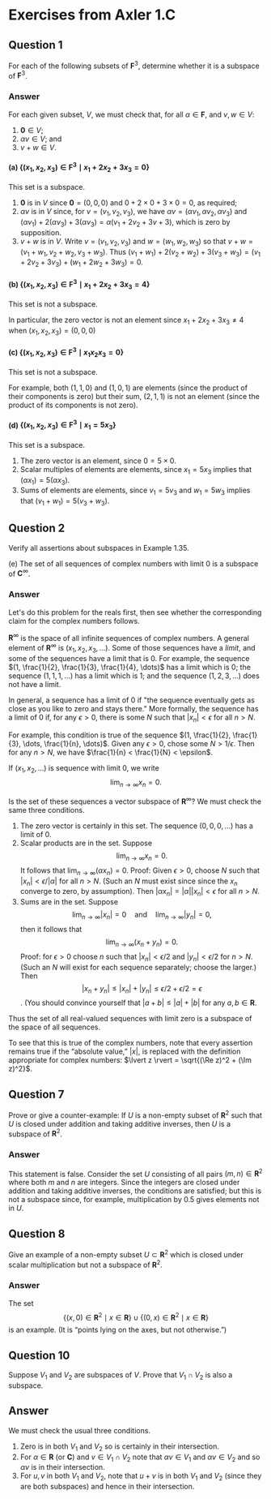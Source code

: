 # Exercises from Axler 1.C

## Question 1

For each of the following subsets of $\mathbf{F}^3$, determine whether
it is a subspace of $\mathbf{F}^3$.

### Answer

For each given subset, $V$, we must check that, for all
$\alpha\in\mathbf{F}$, and $v,w\in V$:

1. $\mathbf{0}\in V$;
2. $\alpha v \in V$; and
3. $v+w \in V$.

#### (a) $`\{(x_1, x_2, x_3)\in \mathbf{F}^3 \mid x_1 +2 x_2 +3 x_3 =0\}`$

This set is a subspace.

1. $\mathbf{0}$ is in $V$ since $\mathbf{0}=(0,0,0)$ and $0+2\times
   0+3\times 0 =0$, as required;
2. $\alpha v$ is in $V$ since, for $v=(v_1, v_2, v_3)$, we have
   $\alpha v = (\alpha v_1, \alpha v_2, \alpha v_3)$ and $(\alpha
   v_1) + 2(\alpha v_3) + 3(\alpha v_3) = \alpha (v_1 + 2v_2 + 3v+3)$,
   which is zero by supposition.
3. $v+w$ is in $V$. Write $v = (v_1, v_2, v_3)$ and $w=(w_1, w_2,
   w_3)$ so that $v+w= (v_1+w_1, v_2+w_2, v_3+w_3)$. Thus $(v_1+w_1) +
   2(v_2+w_2) + 3(v_3+w_3) = (v_1+2v_2+3v_3)+(w_1+2w_2+3w_3) = 0$.

#### (b) $`\{(x_1, x_2, x_3)\in \mathbf{F}^3 \mid x_1 +2 x_2 +3 x_3 =4\}`$

This set is not a subspace.

In particular, the zero vector is not an element since $x_1+2x_2+3x_3
\neq 4$ when $(x_1, x_2, x_3) = (0,0,0)$

#### (c) $`\{(x_1, x_2, x_3)\in \mathbf{F}^3 \mid x_1 x_2 x_3 = 0\}`$

This set is not a subspace.

For example, both $(1,1,0)$ and $(1,0,1)$ are elements (since the
product of their components is zero) but their sum, $(2,1,1)$ is not
an element (since the product of its components is not zero).

#### (d) $`\{(x_1, x_2, x_3)\in \mathbf{F}^3 \mid x_1  = 5 x_3\}`$

This set is a subspace.

1. The zero vector is an element, since $0=5\times 0$.
2. Scalar multiples of elements are elements, since $x_1=5x_3$ implies
   that $(\alpha x_1) = 5 (\alpha x_3)$.
3. Sums of elements are elements, since $v_1=5v_3$ and $w_1=5w_3$
   implies that $(v_1+w_1) = 5(v_3+w_3)$.

## Question 2

Verify all assertions about subspaces in Example 1.35.

(e) The set of all sequences of complex numbers with limit 0 is a
subspace of $\mathbf{C}^\infty$.

### Answer

Let's do this problem for the reals first, then see whether the
corresponding claim for the complex numbers follows.

$\mathbf{R}^\infty$ is the space of all infinite sequences of complex
numbers. A general element of $\mathbf{R}^\infty$ is $(x_1, x_2, x_3,
\dots)$. Some of those sequences have a _limit_, and some of the
sequences have a limit that is 0. For example, the sequence $(1,
\frac{1}{2}, \frac{1}{3}, \frac{1}{4}, \dots)$ has a limit which is 0;
the sequence $(1,1,1,\dots)$ has a limit which is 1; and the sequence
$(1,2,3,\dots)$ does not have a limit.

In general, a sequence has a limit of 0 if "the sequence eventually
gets as close as you like to zero and stays there." More formally, the
sequence has a limit of 0 if, for any $\epsilon>0$, there is some $N$
such that $\lvert x_n \rvert < \epsilon$ for all $n>N$.

For example, this condition is true of the sequence $(1, \frac{1}{2},
\frac{1}{3}, \dots, \frac{1}{n}, \dots)$. Given any $\epsilon>0$,
chose some $N > 1/\epsilon$. Then for any $n>N$, we have $\frac{1}{n}
< \frac{1}{N} < \epsilon$.

If $(x_1, x_2, \dots)$ is sequence with limit 0, we write
$$\lim_{n\to\infty} x_n = 0.$$

Is the set of these sequences a vector subspace of
$\mathbf{R}^\infty$? We must check the same three conditions.

1. The zero vector is certainly in this set. The sequence
   $(0,0,0,\dotsc)$ has a limit of 0.
2. Scalar products are in the set. Suppose $$\lim_{n\to\infty} x_n =
   0.$$ It follows that $\lim_{n\to\infty} (\alpha x_n) = 0.$ Proof:
   Given $\epsilon>0$, choose $N$ such that $\lvert x_n \rvert <
   \epsilon/\lvert \alpha \rvert$ for all $n>N$. (Such an $N$ must
   exist since since the $x_n$ converge to zero, by assumption). Then
   $\lvert \alpha x_n \rvert = \lvert \alpha \rvert \lvert x_n\rvert <
   \epsilon$ for all $n>N$.
3. Sums are in the set. Suppose $$\lim_{n\to\infty} \lvert x_n \rvert
   = 0\quad\text{and}\quad \lim_{n\to\infty} \vert y_n \rvert =0,$$
   then it follows that $$\lim_{n\to\infty} (x_n+y_n) = 0.$$ Proof:
   for $\epsilon>0$ choose $n$ such that $\lvert x_n \rvert <
   \epsilon/2$ and $\lvert y_n \rvert < \epsilon/2$ for $n>N$. (Such
   an $N$ will exist for each sequence separately; choose the larger.)
   Then $$\lvert x_n + y_n \rvert \leq \lvert x_n \rvert + \lvert y_n
   \rvert \leq \epsilon/2 + \epsilon /2  = \epsilon$$. (You should
   convince yourself that $\lvert a + b\rvert \leq \lvert a\rvert +
   \lvert b\rvert$ for any $a,b\in\mathbf{R}$.

Thus the set of all real-valued sequences with limit zero is a
subspace of the space of all sequences.

To see that this is true of the complex numbers,  note that every
assertion remains true if the “absolute value,” $\lvert x \rvert$, is
replaced with the definition appropriate for complex numbers: $\lvert
z \rvert = \sqrt{(\Re z)^2 + (\Im z)^2}$.

## Question 7

Prove or give a counter-example: If $U$ is a non-empty subset of
$\mathbf{R}^2$ such that $U$ is closed under addition and taking
additive inverses, then $U$ is a subspace of $\mathbf{R}^2$.

### Answer

This statement is false. Consider the set $U$ consisting of all pairs
$(m,n)\in \mathbf{R}^2$ where both $m$ and $n$ are integers. Since the
integers are closed under addition and taking additive inverses, the
conditions are satisfied; but this is not a subspace since, for
example, multiplication by $0.5$ gives elements not in $U$.

## Question 8

Give an example of a non-empty subset $U\subset \mathbf{R}^2$ which is
closed under scalar multiplication but not a subspace of
$\mathbf{R}^2$.

### Answer

The set
$$\left\{(x,0)\in\mathbf{R}^2\mid x\in\mathbf{R}\right\} \cup \left\{(0,x)\in\mathbf{R}^2\mid x\in\mathbf{R}\right\}$$
is an example. (It is
“points lying on the axes, but not otherwise.”)

## Question 10

Suppose $V_1$ and $V_2$ are subspaces of $V$. Prove that $V_1\cap V_2$
is also a subspace.

## Answer

We must check the usual three conditions.

1. Zero is in both $V_1$ and $V_2$ so is certainly in their
   intersection.
2. For $\alpha\in\mathbf{R}$ (or $\mathbf{C}$) and $v\in V_1\cap V_2$
   note that $\alpha v\in V_1$ and $\alpha v\in V_2$ and so $\alpha v$
   is in their intersection.
3. For $u, v$ in both $V_1$ and $V_2$, note that $u+v$ is in both
   $V_1$ and $V_2$ (since they are both subspaces) and hence in their
   intersection.
